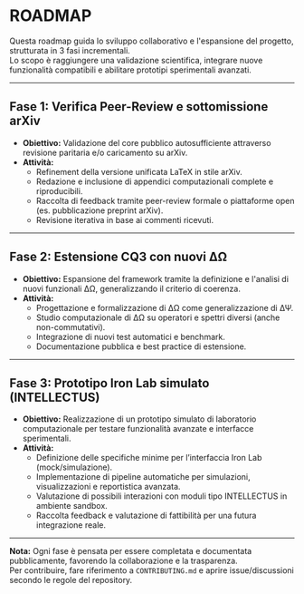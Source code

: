 # ROADMAP

Questa roadmap guida lo sviluppo collaborativo e l'espansione del progetto, strutturata in 3 fasi incrementali.  
Lo scopo è raggiungere una validazione scientifica, integrare nuove funzionalità compatibili e abilitare prototipi sperimentali avanzati.

---

## Fase 1: Verifica Peer-Review e sottomissione arXiv

- **Obiettivo:** Validazione del core pubblico autosufficiente attraverso revisione paritaria e/o caricamento su arXiv.
- **Attività:**
  - Refinement della versione unificata LaTeX in stile arXiv.
  - Redazione e inclusione di appendici computazionali complete e riproducibili.
  - Raccolta di feedback tramite peer-review formale o piattaforme open (es. pubblicazione preprint arXiv).
  - Revisione iterativa in base ai commenti ricevuti.

---

## Fase 2: Estensione CQ3 con nuovi ΔΩ

- **Obiettivo:** Espansione del framework tramite la definizione e l'analisi di nuovi funzionali ΔΩ, generalizzando il criterio di coerenza.
- **Attività:**
  - Progettazione e formalizzazione di ΔΩ come generalizzazione di ΔΨ.
  - Studio computazionale di ΔΩ su operatori e spettri diversi (anche non-commutativi).
  - Integrazione di nuovi test automatici e benchmark.
  - Documentazione pubblica e best practice di estensione.

---

## Fase 3: Prototipo Iron Lab simulato (INTELLECTUS)

- **Obiettivo:** Realizzazione di un prototipo simulato di laboratorio computazionale per testare funzionalità avanzate e interfacce sperimentali.
- **Attività:**
  - Definizione delle specifiche minime per l’interfaccia Iron Lab (mock/simulazione).
  - Implementazione di pipeline automatiche per simulazioni, visualizzazioni e reportistica avanzata.
  - Valutazione di possibili interazioni con moduli tipo INTELLECTUS in ambiente sandbox.
  - Raccolta feedback e valutazione di fattibilità per una futura integrazione reale.

---

**Nota:** Ogni fase è pensata per essere completata e documentata pubblicamente, favorendo la collaborazione e la trasparenza.  
Per contribuire, fare riferimento a `CONTRIBUTING.md` e aprire issue/discussioni secondo le regole del repository.
